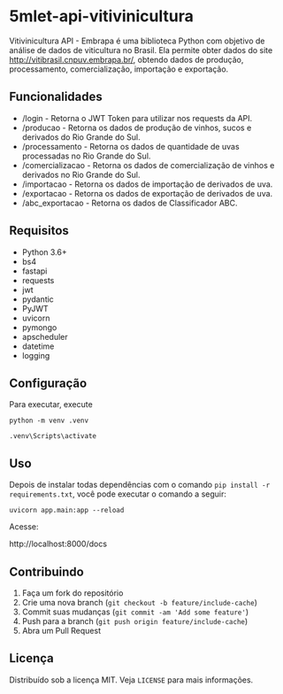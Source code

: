 # 5mlet-api-vitivinicultura

Vitivinicultura API - Embrapa é uma biblioteca Python com objetivo de análise de dados de viticultura no Brasil. Ela permite obter dados do site http://vitibrasil.cnpuv.embrapa.br/, obtendo dados de produção, processamento, comercialização, importação e exportação.

## Funcionalidades

- /login - Retorna o JWT Token para utilizar nos requests da API.
- /producao - Retorna os dados de produção de vinhos, sucos e derivados do Rio Grande do Sul.
- /processamento - Retorna os dados de quantidade de uvas processadas no Rio Grande do Sul.
- /comercializacao - Retorna os dados de comercialização de vinhos e derivados no Rio Grande do Sul.
- /importacao - Retorna os dados de importação de derivados de uva.
- /exportacao - Retorna os dados de exportação de derivados de uva.
- /abc_exportacao - Retorna os dados de Classificador ABC.

## Requisitos

- Python 3.6+
- bs4
- fastapi
- requests
- jwt
- pydantic
- PyJWT
- uvicorn
- pymongo
- apscheduler
- datetime
- logging

## Configuração

Para executar, execute

`python -m venv .venv`

`.venv\Scripts\activate`

## Uso

Depois de instalar todas dependências com o comando `pip install -r requirements.txt`, você pode executar o comando a seguir:

`uvicorn app.main:app --reload`

Acesse:

http://localhost:8000/docs

## Contribuindo

1. Faça um fork do repositório
2. Crie uma nova branch (`git checkout -b feature/include-cache`)
3. Commit suas mudanças (`git commit -am 'Add some feature'`)
4. Push para a branch (`git push origin feature/include-cache`)
5. Abra um Pull Request

## Licença

Distribuído sob a licença MIT. Veja `LICENSE` para mais informações.
